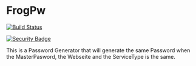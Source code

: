 FrogPw
======
[![Build Status](https://travis-ci.org/Serverfrog/FrogPw.png?branch=master)](https://travis-ci.org/Serverfrog/FrogPw)   

[![Security Badge](https://bestpractices.coreinfrastructure.org/projects/279/badge)](https://bestpractices.coreinfrastructure.org/projects/279)   


This is a Password Generator that will generate the same Password when the MasterPasword, the Webseite and the ServiceType is the same.
